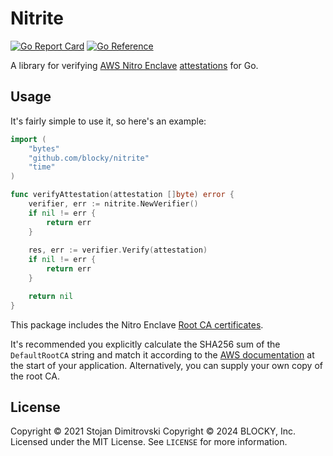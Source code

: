 Nitrite
=======

[![Go Report Card][go-reportcard-badge]][go-reportcard] [![Go Reference][pkg.go.dev-badge]][pkg.go.dev]

A library for verifying [AWS Nitro Enclave][aws-nitro-enclaves]
[attestations][aws-nitro-attestation] for Go.

## Usage

It's fairly simple to use it, so here's an example:

```go
import (
	"bytes"
	"github.com/blocky/nitrite"
	"time"
)

func verifyAttestation(attestation []byte) error {
	verifier, err := nitrite.NewVerifier()
	if nil != err {
		return err
	}
	
	res, err := verifier.Verify(attestation)
	if nil != err {
		return err
	}

	return nil
}
```

This package includes the Nitro Enclave [Root CA certificates][aws-nitro-root-ca].

It's recommended you explicitly calculate the SHA256 sum of the `DefaultRootCA`
string and match it according to the [AWS
documentation][aws-nitro-verify-root] at the start of your application.
Alternatively, you can supply your own copy of the root CA.

## License

Copyright &copy; 2021 Stojan Dimitrovski
Copyright &copy; 2024 BLOCKY, Inc.
Licensed under the MIT License. See `LICENSE` for more information.

[go-reportcard-badge]: https://goreportcard.com/badge/github.com/blocky/nitrite
[go-reportcard]: https://goreportcard.com/report/github.com/blocky/nitrite
[pkg.go.dev-badge]: https://pkg.go.dev/badge/github.com/blocky/nitrite.svg
[pkg.go.dev]: https://pkg.go.dev/github.com/blocky/nitrite

[aws-nitro-enclaves]: https://docs.aws.amazon.com/enclaves/latest/user/nitro-enclave.html
[aws-nitro-attestation]: https://docs.aws.amazon.com/enclaves/latest/user/verify-root.html
[aws-nitro-root-ca]: https://aws-nitro-enclaves.amazonaws.com/AWS_NitroEnclaves_Root-G1.zip
[aws-nitro-verify-root]: https://docs.aws.amazon.com/enclaves/latest/user/verify-root.html
